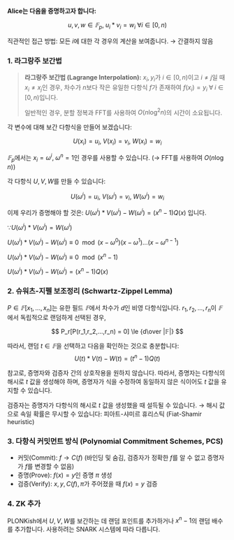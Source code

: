 **Alice는 다음을 증명하고자 합니다:**

$$ u,v,w \in 𝔽_p,\; u_i * v_i = w_i \ \forall i \in [0, n) $$

직관적인 접근 방법: 모든 $i$에 대한 각 경우의 계산을 보여줍니다. → 간결하지 않음

### 1. 라그랑주 보간법

> **라그랑주 보간법 (Lagrange Interpolation):** $x_i, y_i$가 $i \in [0, n)$이고 $i \ne j$일 때 $x_i \ne x_j$인 경우, 차수가 $n$보다 작은 유일한 다항식 $f$가 존재하여 $f(x_i) = y_i \; \forall \; i \in [0,n)$입니다.
> 
> 일반적인 경우, 분할 정복과 FFT를 사용하여 $O(n\log^2n)$의 시간이 소요됩니다.

각 변수에 대해 보간 다항식을 만들어 보겠습니다:

$$ U(x_i) = u_i,\; V(x_i) = v_i,\; W(x_i) = w_i $$

$𝔽_p$에서는 $x_i = \omega^i, \; \omega^n = 1$인 경우를 사용할 수 있습니다. (→ FFT를 사용하여 $O(n\log n)$)

각 다항식 $U, V, W$를 만들 수 있습니다:

$$ U(\omega^i)= u_i,\; V(\omega^i)= v_i,\; W(\omega^i)= w_i $$

이제 우리가 증명해야 할 것은: $U(\omega^i)*V(\omega^i)-W(\omega^i) = (x^n-1)Q(x)$ 입니다.

$\because U(\omega^i)*V(\omega^i) = W(\omega^i)$

$U(\omega^i)*V(\omega^i)-W(\omega^i) \equiv 0 \mod{ (x-\omega^0)(x-\omega^1)...(x-\omega^{n-1})}$

$U(\omega^i)*V(\omega^i)-W(\omega^i) \equiv 0 \mod{(x^n-1)}$

$U(\omega^i)*V(\omega^i)-W(\omega^i) = (x^n-1)Q(x)$

### 2. 슈워츠-지펠 보조정리 (Schwartz-Zippel Lemma)

$P \in 𝔽[x_1,...,x_n]$는 유한 필드 $𝔽$에서 차수가 $d$인 비영 다항식입니다. $r_1,r_2, ..., r_n$이 $𝔽$에서 독립적으로 랜덤하게 선택된 경우,

$$ P_r[P(r_1,r_2,...,r_n) = 0] \le {d\over |𝔽|} $$

따라서, 랜덤 $t \in 𝔽$을 선택하고 다음을 확인하는 것으로 충분합니다:
$$ U(t)*V(t)-W(t) = (t^n-1)Q(t) $$

참고로, 증명자와 검증자 간의 상호작용을 원하지 않습니다. 따라서, 증명자는 다항식의 해시로 $t$ 값을 생성해야 하며, 증명자가 식을 수정하여 동일하지 않은 식이어도 $t$ 값을 유지할 수 있습니다.

검증자는 증명자가 다항식의 해시로 $t$ 값을 생성했을 때 설득될 수 있습니다.
→ 해시 값으로 속일 확률은 무시할 수 있습니다: 피아트-샤미르 휴리스틱 (Fiat-Shamir heuristic)

### 3. 다항식 커밋먼트 방식 (Polynomial Commitment Schemes, PCS)

- 커밋(Commit): $f \rightarrow C(f)$ (바인딩 및 숨김, 검증자가 정확한 $f$를 알 수 없고 증명자가 $f$를 변경할 수 없음)
- 증명(Prove): $f(x) = y$인 증명 $\pi$ 생성
- 검증(Verify): $x,y,C(f), \pi$가 주어졌을 때 $f(x) =y$ 검증

### 4. ZK 추가

PLONKish에서 $U, V, W$를 보간하는 데 랜덤 포인트를 추가하거나 $x^n-1$의 랜덤 배수를 추가합니다. 사용하려는 SNARK 시스템에 따라 다릅니다.